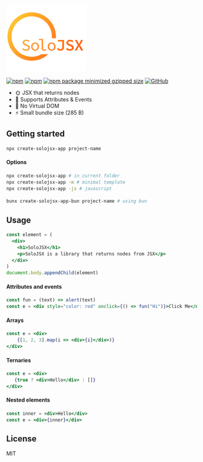 ![alt text](https://github.com/SoloJSX/SoloJSX/blob/main/.github/solojsx_logo.png?raw=true)

[![npm](https://img.shields.io/npm/v/solojsx)](https://www.npmjs.com/package/solojsx)
[![npm](https://img.shields.io/npm/dm/solojsx)](https://www.npmjs.com/package/solojsx)
[![npm package minimized gzipped size](https://img.shields.io/bundlejs/size/solojsx)](https://www.npmjs.com/package/solojsx)
[![GitHub](https://img.shields.io/github/license/SoloJSX/solojsx)](https://github.com/git/git-scm.com/blob/main/MIT-LICENSE.txt)


- :sun_with_face: JSX that returns nodes
- :gem: Supports Attributes & Events
- :tada: No Virtual DOM
- :zap: Small bundle size (285 B)

## Getting started
```bash
npx create-solojsx-app project-name
```
#### Options
```bash
npx create-solojsx-app # in current folder
npx create-solojsx-app -m # minimal template
npx create-solojsx-app -js # javascript

bunx create-solojsx-app-bun project-name # using bun
```

## Usage
```jsx  
const element = (
  <div>
    <h1>SoloJSX</h1>
    <p>SoloJSX is a library that returns nodes from JSX</p>
  </div>
)
document.body.appendChild(element)
```

#### Attributes and events
```jsx  
const fun = (text) => alert(text)
const e = <div style="color: red" onclick={() => fun("Hi")}>Click Me</div>
```

#### Arrays
```jsx  
const e = <div>
    {[1, 2, 3].map(i => <div>{i}</div>)}
</div>
```

#### Ternaries
```jsx  
const e = <div>
   {true ? <div>Hello</div> : []}
</div>
```

#### Nested elements
```jsx  
const inner = <div>Hello</div>
const e = <div>{inner}</div>
```

## License
MIT